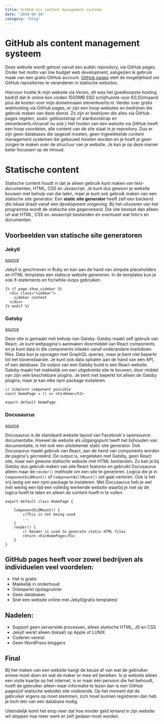 ```yaml
---
title: GitHub als content management systeem
date: "2019-04-30"
category: "blog"
---
```


# GitHub als content management systeem


Deze website wordt gehost vanuit een public repository, via GitHub pages. Onder het motto van low budget web development, aangezien ik gebruik maak van een gratis GitHub account. [GitHub pages](https://pages.github.com/) stelt de mogelijkheid om GitHub repositories te veranderen in statische websites.


Hiervoor hostte ik mijn website via Versio, dit was het goedkoopste hosting bedrijf dat ik online kon vinden 1500MB SSD schijfruimte voor €0,50/maand plus de kosten voor mijn domeinnaam stevenkoerts.nl.
Verder over gratis webhosting via GitHub pages, er zijn een hoop websites en bedrijven die gebruik maken van deze dienst. Zo zijn er bedrijven die alles via GitHub pages regelen, zoals: getbootstrap of startbootstrap en stevenkoerts.nl(vanaf nu ook.) Het hosten van een website via GitHub heeft een hoop voordelen, alle content van de site staat in je repository. Dus er zijn geen databases die opgezet moeten, geen ingewikkelde content management systemen die gebouwd moeten worden en je hoeft je geen zorgen te maken over de structuur van je website. Je kan je op deze manier beter focussen op de inhoud.

# Statische content 

Statische content houdt in dat je alleen gebruik kunt maken van text-documenten, HTML, CSS en Javascript. Je kunt dus gewoon je website bouwen met behulp van die talen, maar je kunt ook gebruik maken van een statische site generator. Een **static site generator** heeft zelf een backend die lokaal draait vanaf een development omgeving. Bij het uitvoeren van het programma wordt de statische site gegenereerd. Die site bestaat dan alleen uit wat HTML, CSS en Javascript bestanden en eventueel wat foto's en documenten. 

## Voorbeelden van statische site generatoren

### Jekyll 
[source](https://jekyllrb.com/)

Jekyll is geschreven in Ruby en kan aan de hand van simpele placeholders en HTML templates een statisce website genereren. In de templates kun je ook if-statements en for/while-loops gebruiken. 
```
{% if page.show_sidebar %}
  <div class="sidebar">
    sidebar content
  </div>
{% endif %}
```

### Gatsby 
[source](https://www.gatsbyjs.org/)

Deze site is gemaakt met behulp van Gatsby. Gatsby maakt zelf gebruik van React. Je kunt webpagina's aanmaken doormiddel van React components en je kunt data in die components inladen vanaf onderandere markdown files. Data kun je opvragen met GraphQL queries, maar je bent niet beperkt tot het bovenstaande. Je kunt ook data ophalen aan de hand van een API, of een database. De output van een Gatsby build is een React website. Gatsby maakt het makkelijk om een uitgebreide site te bouwen, door middel van zijn vele beschikbare plugins. Je bent niet beperkt tot alleen de Gatsby plugins, maar je kan elke npm package instaleren. 
```
// Simplest component possible
const HomePage = () => <h1>Home</h1>

export default HomePage
```

### Docusaurus
[source](https://docusaurus.io/)

Docusaurus is de standaard website layout van Facebook's opensource documentatie. Hoewel de website als uitgangspunt heeft het bijhouden van documentatie, is het ook een uitstekende static site generator. Ook Docusaurus maakt gebruik van React, aan de hand van components worden de pagina's gecreeërd. De output is, vergeleken met Gatsby, geen React site, maar een gewone statische website met HTML bestanden. Zo kan je bij Gatsby dus gebruik maken van alle React features en gebruikt Docusaurus alleen maar de `render()` methode om een site te genereren. Logica die je in `ComponentDidMount()` of `ComponentWillMount()` zet gaat verloren. Ook is het vrij lastig om een npm package te instaleren. 
Met Docusaurus heb je wel met weinig een tijd een volledig werkende website waarbij je niet op de logica hoeft te laten en alleen de content hoeft in te vullen. 
```
export default class HomePage {
    
    ComponentDidMount() { 
        //This is not being used
        ...
    }
    render() {
        // Render is used to generate static HTML files
        return <h1>HomePage</h1>
    }
}
```

## GitHub pages heeft voor zowel bedrijven als individuelen veel voordelen:

- Het is gratis
- Makkelijk in onderhoud
- Onbeperkt opslagruimte
- Geen databases
- Snel een website online met Jekyll(gratis templates)

## Nadelen:

- Support geen serverside processen, alleen statische HTML, JS en CSS
- Jekyll werkt alleen (lokaal) op Apple of LUNIX
- Coderen vereist
- Geen WordPress bloggers


## Final

Bij het maken van een website hangt de keuze af van wat de gebruiker ermee moet doen en wat de maker er mee wil bereiken. Is je website alleen een visite kaartje op het internet, is er maar één persoon die het behoudt, hoeft de gebruiker alleen maar informatie te lezen dan is een GitHub pages(of statische website) site voldoende. Op het moment dat de gebruiker ergens op moet stemmen, zich moet kunnen registreren dan heb je toch iets van een database nodig.

Uiteindelijk komt het erop neer dat hoe minder geld iemand in zijn website wil stoppen hoe meer werk er zelf gedaan moet worden. 